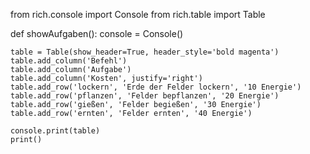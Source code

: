 from rich.console import Console
from rich.table import Table

def showAufgaben():
    console = Console()

    table = Table(show_header=True, header_style='bold magenta')
    table.add_column('Befehl')
    table.add_column('Aufgabe')
    table.add_column('Kosten', justify='right')
    table.add_row('lockern', 'Erde der Felder lockern', '10 Energie')
    table.add_row('pflanzen', 'Felder bepflanzen', '20 Energie')
    table.add_row('gießen', 'Felder begießen', '30 Energie')
    table.add_row('ernten', 'Felder ernten', '40 Energie')

    console.print(table)
    print()